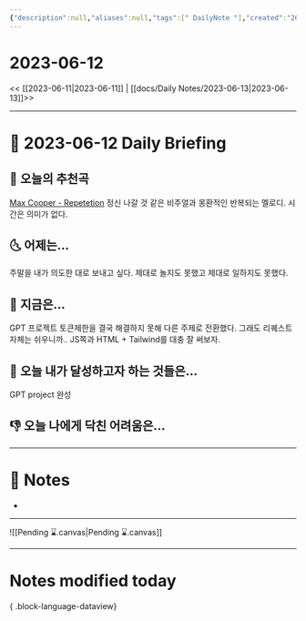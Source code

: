 ```yaml
---
{"description":null,"aliases":null,"tags":[" DailyNote "],"created":"2023-06-12T18:59:52","updated":"2023-07-15T21:30:20","title":"2023-06-12","dg-publish":true,"permalink":"/docs/daily-notes/2023-06-12/","dgPassFrontmatter":true}
---
```



# 2023-06-12

<< [[2023-06-11\|2023-06-11]] | [[docs/Daily Notes/2023-06-13\|2023-06-13]]>>

---

# 📅 2023-06-12 Daily Briefing

## 🎵 오늘의 추천곡

[Max Cooper - Repetetion](https://youtu.be/nO9aot9RgQc) 정신 나갈 것 같은 비주얼과 몽환적인 반복되는 멜로디. 시간은 의미가 없다.

## 🌜 어제는...

주말을 내가 의도한 대로 보내고 싶다. 제대로 놀지도 못했고 제대로 일하지도 못했다.

## 🙌 지금은...

GPT 프로젝트 토큰제한을 결국 해결하지 못해 다른 주제로 전환했다. 그래도 리퀘스트 자체는 쉬우니까.. JS쪽과 HTML + Tailwind를 대충 잘 써보자.

## 🚀 오늘 내가 달성하고자 하는 것들은...

GPT project 완성

## 👎 오늘 나에게 닥친 어려움은...

---

# 📝 Notes

- 

___

![[Pending ⌛.canvas\|Pending ⌛.canvas]]

---

# Notes modified today


{ .block-language-dataview}
